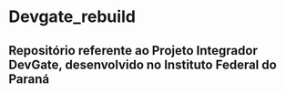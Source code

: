 ﻿# Devgate_rebuild
## Repositório referente ao Projeto Integrador DevGate, desenvolvido no Instituto Federal do Paraná
